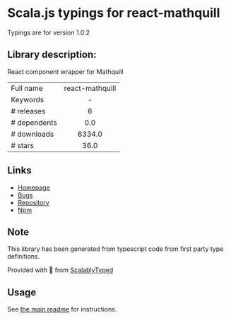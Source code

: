 
# Scala.js typings for react-mathquill

Typings are for version 1.0.2

## Library description:
React component wrapper for Mathquill

|                    |                 |
| ------------------ | :-------------: |
| Full name          | react-mathquill |
| Keywords           | - |
| # releases         | 6 |
| # dependents       | 0.0 |
| # downloads        | 6334.0 |
| # stars            | 36.0 |

## Links
- [Homepage](https://github.com/viktorstrate/react-mathquill#readme)
- [Bugs](https://github.com/viktorstrate/react-mathquill/issues)
- [Repository](https://github.com/viktorstrate/react-mathquill)
- [Npm](https://www.npmjs.com/package/react-mathquill)
    


## Note
This library has been generated from typescript code from first party type definitions.

Provided with :purple_heart: from [ScalablyTyped](https://github.com/oyvindberg/ScalablyTyped)

## Usage
See [the main readme](../../readme.md) for instructions.


